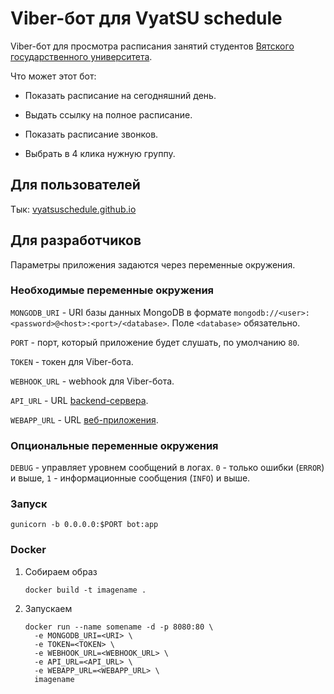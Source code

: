 # Viber-бот для VyatSU schedule

Viber-бот для просмотра расписания занятий студентов [Вятского государственного университета](https://www.vyatsu.ru).

Что может этот бот:

- Показать расписание на сегодняшний день.

- Выдать ссылку на полное расписание.

- Показать расписание звонков.

- Выбрать в 4 клика нужную группу.

## Для пользователей

Тык: [vyatsuschedule.github.io](https://vyatsuschedule.github.io/#/bots)

## Для разработчиков

Параметры приложения задаются через переменные окружения.

### Необходимые переменные окружения

`MONGODB_URI` - URI базы данных MongoDB в формате `mongodb://<user>:<password>@<host>:<port>/<database>`. 
Поле `<database>` обязательно.

`PORT` - порт, который приложение будет слушать, по умолчанию `80`.

`TOKEN` - токен для Viber-бота.

`WEBHOOK_URL` - webhook для Viber-бота.

`API_URL` - URL [backend-сервера](https://gitlab.com/vyatsu-schedule/backend).

`WEBAPP_URL` - URL [веб-приложения](https://gitlab.com/vyatsu-schedule/frontend).

### Опциональные переменные окружения

`DEBUG` - управляет уровнем сообщений в логах. `0` - только ошибки (`ERROR`) и выше,
`1` - информационные сообщения (`INFO`) и выше.

### Запуск

```
gunicorn -b 0.0.0.0:$PORT bot:app
```

### Docker

1. Собираем образ

   ```
   docker build -t imagename .
   ```

2. Запускаем
   
   ```
   docker run --name somename -d -p 8080:80 \
     -e MONGODB_URI=<URI> \
     -e TOKEN=<TOKEN> \
     -e WEBHOOK_URL=<WEBHOOK_URL> \
     -e API_URL=<API_URL> \
     -e WEBAPP_URL=<WEBAPP_URL> \
     imagename
   ```
